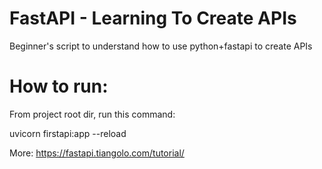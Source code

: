 # FastAPI - Learning To Create APIs
Beginner's script to understand how to use python+fastapi to create APIs

# How to run:
From project root dir, run this command:

uvicorn firstapi:app --reload

More: https://fastapi.tiangolo.com/tutorial/
